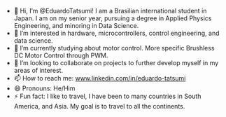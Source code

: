- 👋 Hi, I’m @EduardoTatsumi! I am a Brasilian international student in Japan. I am on my senior year, pursuing a degree in Applied Physics Engineering, and minoring in Data Science.
- 👀 I’m interested in hardware, microcontrollers, control engineering, and data science.
- 🌱 I’m currently studying about motor control. More specific Brushless DC Motor Control through PWM.
- 💞️ I’m looking to collaborate on projects to further develop myself in my areas of interest.
- 📫 How to reach me: www.linkedin.com/in/eduardo-tatsumi
- 😄 Pronouns: He/Him
- ⚡ Fun fact: I like to travel, I have been to many countries in South America, and Asia. My goal is to travel to all the continents.

<!---
EduardoTatsumi/EduardoTatsumi is a ✨ special ✨ repository because its `README.md` (this file) appears on your GitHub profile.
You can click the Preview link to take a look at your changes.
--->
